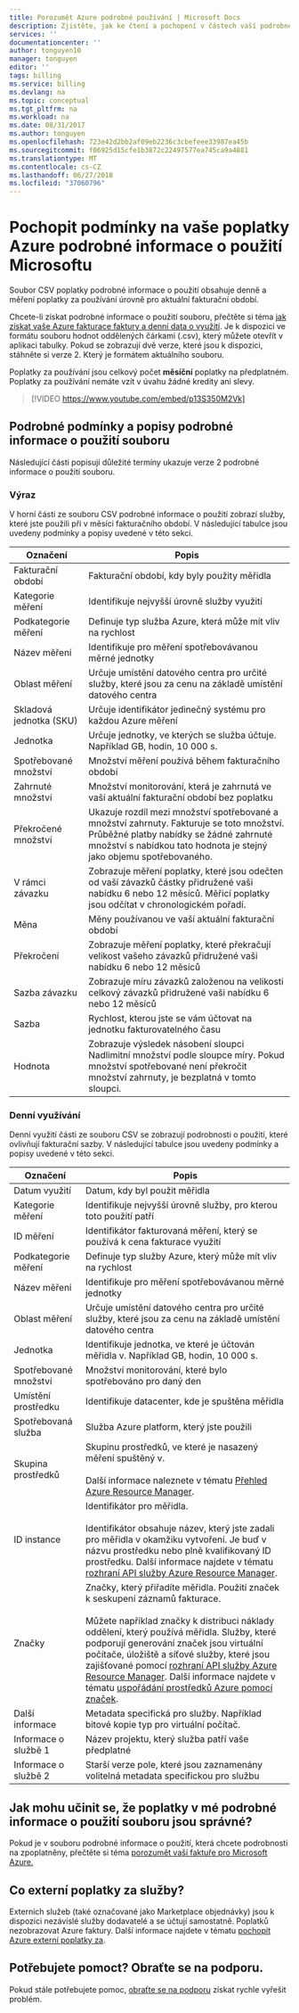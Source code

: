 ```yaml
---
title: Porozumět Azure podrobné používání | Microsoft Docs
description: Zjistěte, jak ke čtení a pochopení v částech vaší podrobné informace o použití sdíleného svazku clusteru pro vaše předplatné Azure
services: ''
documentationcenter: ''
author: tonguyen10
manager: tonguyen
editor: ''
tags: billing
ms.service: billing
ms.devlang: na
ms.topic: conceptual
ms.tgt_pltfrm: na
ms.workload: na
ms.date: 08/31/2017
ms.author: tonguyen
ms.openlocfilehash: 723e42d2bb2af09eb2236c3cbefeee33987ea45b
ms.sourcegitcommit: f06925d15cfe1b3872c22497577ea745ca9a4881
ms.translationtype: MT
ms.contentlocale: cs-CZ
ms.lasthandoff: 06/27/2018
ms.locfileid: "37060796"
---
```

# <a name="understand-terms-on-your-microsoft-azure-detailed-usage-charges"></a>Pochopit podmínky na vaše poplatky Azure podrobné informace o použití Microsoftu 

Soubor CSV poplatky podrobné informace o použití obsahuje denně a měření poplatky za používání úrovně pro aktuální fakturační období. 

Chcete-li získat podrobné informace o použití souboru, přečtěte si téma [jak získat vaše Azure fakturace faktury a denní data o využití](billing-download-azure-invoice-daily-usage-date.md).
Je k dispozici ve formátu souboru hodnot oddělených čárkami (.csv), který můžete otevřít v aplikaci tabulky. Pokud se zobrazují dvě verze, které jsou k dispozici, stáhněte si verze 2. Který je formátem aktuálního souboru.

Poplatky za používání jsou celkový počet **měsíční** poplatky na předplatném. Poplatky za používání nemáte vzít v úvahu žádné kredity ani slevy.

>[!VIDEO https://www.youtube.com/embed/p13S350M2Vk]

## <a name="detailed-terms-and-descriptions-of-your-detailed-usage-file"></a>Podrobné podmínky a popisy podrobné informace o použití souboru

Následující části popisují důležité termíny ukazuje verze 2 podrobné informace o použití souboru.

### <a name="statement"></a>Výraz

V horní části ze souboru CSV podrobné informace o použití zobrazí služby, které jste použili při v měsíci fakturačního období. V následující tabulce jsou uvedeny podmínky a popisy uvedené v této sekci.

| Označení | Popis |
| --- | --- |
|Fakturační období |Fakturační období, kdy byly použity měřidla |
|Kategorie měření |Identifikuje nejvyšší úrovně služby využití |
|Podkategorie měření |Definuje typ služba Azure, která může mít vliv na rychlost |
|Název měření |Identifikuje pro měření spotřebovávanou měrné jednotky |
|Oblast měření |Určuje umístění datového centra pro určité služby, které jsou za cenu na základě umístění datového centra |
|Skladová jednotka (SKU) |Určuje identifikátor jedinečný systému pro každou Azure měření |
|Jednotka |Určuje jednotky, ve kterých se služba účtuje. Například GB, hodin, 10 000 s. |
|Spotřebované množství |Množství měření používá během fakturačního období |
|Zahrnuté množství |Množství monitorování, která je zahrnutá ve vaší aktuální fakturační období bez poplatku |
|Překročené množství |Ukazuje rozdíl mezi množství spotřebované a množství zahrnuty. Fakturuje se toto množství. Průběžné platby nabídky se žádné zahrnuté množství s nabídkou tato hodnota je stejný jako objemu spotřebovaného. |
|V rámci závazku |Zobrazuje měření poplatky, které jsou odečten od vaší závazků částky přidružené vaši nabídku 6 nebo 12 měsíců. Měřicí poplatky jsou odčítat v chronologickém pořadí. |
|Měna |Měny používanou ve vaší aktuální fakturační období |
|Překročení |Zobrazuje měření poplatky, které překračují velikost vašeho závazků přidružené vaši nabídku 6 nebo 12 měsíců |
|Sazba závazku |Zobrazuje míru závazků založenou na velikosti celkový závazků přidružené vaši nabídku 6 nebo 12 měsíců |
|Sazba |Rychlost, kterou jste se vám účtovat na jednotku fakturovatelného času |
|Hodnota |Zobrazuje výsledek násobení sloupci Nadlimitní množství podle sloupce míry. Pokud množství spotřebované není překročit množství zahrnuty, je bezplatná v tomto sloupci. |

### <a name="daily-usage"></a>Denní využívání

Denní využití části ze souboru CSV se zobrazují podrobnosti o použití, které ovlivňují fakturační sazby. V následující tabulce jsou uvedeny podmínky a popisy uvedené v této sekci.

| Označení | Popis |
| --- | --- |
|Datum využití |Datum, kdy byl použit měřidla |
|Kategorie měření |Identifikuje nejvyšší úrovně služby, pro kterou toto použití patří |
|ID měření |Identifikátor fakturovaná měření, který se používá k cena fakturace využití |
|Podkategorie měření |Definuje typ služby Azure, který může mít vliv na rychlost |
|Název měření |Identifikuje pro měření spotřebovávanou měrné jednotky |
|Oblast měření |Určuje umístění datového centra pro určité služby, které jsou za cenu na základě umístění datového centra |
|Jednotka |Identifikuje jednotka, ve které je účtován měřidla v. Například GB, hodin, 10 000 s. |
|Spotřebované množství |Množství monitorování, které bylo spotřebováno pro daný den |
|Umístění prostředku |Identifikuje datacenter, kde je spuštěna měřidla |
|Spotřebovaná služba |Služba Azure platform, který jste použili |
|Skupina prostředků |Skupinu prostředků, ve které je nasazený měření spuštěný v. <br/><br/>Další informace naleznete v tématu [Přehled Azure Resource Manager](https://docs.microsoft.com/azure/azure-resource-manager/resource-group-overview). |
|ID instance | Identifikátor pro měřidla. <br/><br/> Identifikátor obsahuje název, který jste zadali pro měřidla v okamžiku vytvoření. Je buď v názvu prostředku nebo plně kvalifikovaný ID prostředku. Další informace najdete v tématu [rozhraní API služby Azure Resource Manager](https://docs.microsoft.com/rest/api/resources/resources). |
|Značky | Značky, který přiřadíte měřidla. Použití značek k seskupení záznamů fakturace.<br/><br/>Můžete například značky k distribuci náklady oddělení, který používá měřidla. Služby, které podporují generování značek jsou virtuální počítače, úložiště a síťové služby, které jsou zajišťované pomocí [rozhraní API služby Azure Resource Manager](https://docs.microsoft.com/rest/api/resources/resources). Další informace najdete v tématu [uspořádání prostředků Azure pomocí značek](http://azure.microsoft.com/updates/organize-your-azure-resources-with-tags/). |
|Další informace |Metadata specifická pro služby. Například bitové kopie typ pro virtuální počítač. |
|Informace o službě 1 |Název projektu, který služba patří vaše předplatné |
|Informace o službě 2 |Starší verze pole, které jsou zaznamenány volitelná metadata specifickou pro službu |

## <a name="how-do-i-make-sure-that-the-charges-in-my-detailed-usage-file-are-correct"></a>Jak mohu učinit se, že poplatky v mé podrobné informace o použití souboru jsou správné?
Pokud je v souboru podrobné informace o použití, která chcete podrobnosti na zpoplatněny, přečtěte si téma [porozumět vaší faktuře pro Microsoft Azure.](./billing-understand-your-bill.md)

## <a name="external"></a>Co externí poplatky za služby?
Externích služeb (také označované jako Marketplace objednávky) jsou k dispozici nezávislé služby dodavatelé a se účtují samostatně. Poplatků nezobrazovat Azure faktury. Další informace najdete v tématu [pochopit Azure externí poplatky za](billing-understand-your-azure-marketplace-charges.md).

## <a name="need-help-contact-support"></a>Potřebujete pomoct? Obraťte se na podporu.
Pokud stále potřebujete pomoc, [obraťte se na podporu](https://portal.azure.com/?) získat rychle vyřešit problém.
